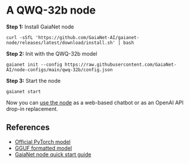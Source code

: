 # A QWQ-32b node

**Step 1:** Install GaiaNet node

```
curl -sSfL 'https://github.com/GaiaNet-AI/gaianet-node/releases/latest/download/install.sh' | bash
```

**Step 2:** Init with the QWQ-32b model

```
gaianet init --config https://raw.githubusercontent.com/GaiaNet-AI/node-configs/main/qwq-32b/config.json
```


**Step 3:** Start the node

```
gaianet start
```

Now you can [use the node](https://docs.gaianet.ai/user-guide/mynode) as a web-based chatbot or as an OpenAI API drop-in replacement.

## References

* [Official PyTorch model](https://huggingface.co/Qwen/QwQ-32B)
* [GGUF formatted model](https://huggingface.co/gaianet/QwQ-32B-GGUF/blob/main/QwQ-32B-Q5_K_M.gguf)
* [GaiaNet node quick start guide](https://docs.gaianet.ai/node-guide/quick-start)
